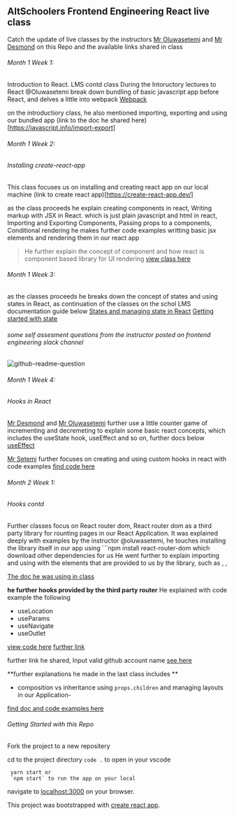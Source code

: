 ## AltSchoolers Frontend Engineering React live class

Catch the update of live classes by the instructors [Mr Oluwasetemi](https://github.com/Oluwasetemi) and [Mr Desmond](https://github.com/nyamador/) on this Repo and the available links shared in class

######  Month 1 Week 1:
Introduction to React. LMS contd class
During the Intoructory lectures to React @Oluwasetemi break down bundling of basic javascript app before React, and delves a little into webpack
[Webpack](https://webpack.js.org/)


on the introductiory class, he also mentioned importing, exporting and using our bundled app 
(link to the doc he shared here)[https://javascript.info/import-export]

######  Month 1 Week 2:
###### Installing create-react-app

This class focuses us on installing and creating react app on our local machine
(link to create react app)[https://create-react-app.dev/]

as the class proceeds he explain creating components in react, Writing markup with JSX in React. which is just plain javascript and html in react, Importing and Exporting Components, Passing props to a components, Conditional rendering he makes further code examples writting basic jsx elements and rendering them in our react app

> He further explain the concept of component and how react is component based library for UI rendering
[view class here](#)

######  Month 1 Week 3:

as the classes proceeds he breaks down the concept of states and using states in React, as continuation of the classes on the schol LMS documentation guide below
[States and managing state in React](https://beta.reactjs.org/learn/managing-state)
[Getting started with state](https://reactjs.org/docs/state-and-lifecycle.html)

###### some self assesment questions from the instructor posted on frontend engineering slack channel 

![github-readme-question](https://user-images.githubusercontent.com/64507182/190521102-d7ad57e2-31de-437a-9d8e-f657d8012856.png)

######  Month 1 Week 4:
###### Hooks in React 

[Mr Desmond](https://github.com/nyamador/) and [Mr Oluwasetemi](https://github.com/Oluwasetemi) further use a little counter game of incrementing and decremeting to explain some basic react concepts, which includes the useState hook, useEffect and so on, further docs below
[useEffect](https://reactjs.org/docs/hooks-effect.html)

[Mr Setemi](https://github.com/Oluwasetemi) further focuses on creating and using custom hooks in react with code examples
[find code here](https://replit.com/@Oluwasetemi/understanding-usefetch?v=1#src/App.jsx)

######  Month 2 Week 1:
###### Hooks contd

Further classes focus on React router dom, React router dom as a third party library for rounting pages in our React Application. It was explained deeply with examples by the instructor @oluwasetemi, he touches installing the library itself in our app using ```npm install react-router-dom which download other dependencies for us
He went further to explain importing and using with the elements that are provided to us by the library, such as <Routes />, <Link /> , <Navlink /> 

[The doc he was using in class](https://reactrouter.com/en/main)

**he further hooks provided by the third party router**
He explained with code example the following
- useLocation 
- useParams 
- useNavigate 
- useOutlet

[view code here](https://stackblitz.com/edit/vitejs-vite-hswavt?file=src%2FApp.jsx)
[further link](https://replit.com/@Oluwasetemi/understanding-usefetch?v=1#src/App.jsx)

further link he shared, Input valid github account name 
[see here](https://stackblitz.com/edit/vitejs-vite-fdk26g?file=src%2FApp.jsx)


 **further explanations he made in the last class includes **
  - composition vs inheritance using `props.children` and managing layouts in our Application-

[find doc and code examples here](https://reactjs.org/docs/composition-vs-inheritance.html)


######  Getting Started with this Repo

Fork the project to a new repositery

cd to the project directory
`code .` to open in your vscode

 ```
  yarn start or
  `npm start` to run the app on your local
 ```

navigate to [localhost:3000](http://localhost:3000) on your browser.


This project was bootstrapped with [create react app](https://github.com/facebook/create-react-app).

